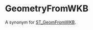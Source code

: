 # GeometryFromWKB

A synonym for [ST_GeomFromWKB](/sql-statements-structure/geographic-geometric-features/wkb/st_geomfromwkb/).
